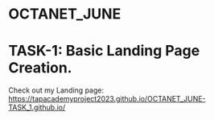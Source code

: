 # OCTANET_JUNE 

# TASK-1: Basic Landing Page Creation.

Check out my Landing page: https://tapacademyproject2023.github.io/OCTANET_JUNE-TASK_1.github.io/
